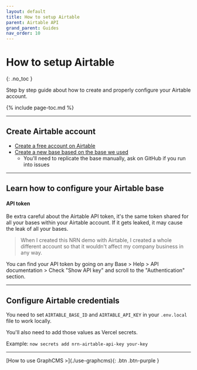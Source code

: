 ```yaml
---
layout: default
title: How to setup Airtable
parent: Airtable API
grand_parent: Guides
nav_order: 10
---
```


# How to setup Airtable
{: .no_toc }

<div class="code-example" markdown="1">
Step by step guide about how to create and properly configure your Airtable account.
</div>

{% include page-toc.md %}

---

## Create Airtable account

- [Create a free account on Airtable](https://airtable.com/signup/?ref=unly-nrn)
- [Create a new base based on the base we used](https://airtable.com/shrnxN46JDBkQV9u1)
    - You'll need to replicate the base manually, ask on GitHub if you run into issues

---

## Learn how to configure your Airtable base

#### API token

Be extra careful about the Airtable API token, it's the same token shared for all your bases within your Airtable account.
If it gets leaked, it may cause the leak of all your bases.

> When I created this NRN demo with Airtable, I created a whole different account so that it wouldn't affect my company business in any way.

You can find your API token by going on any Base > Help > API documentation > Check "Show API key" and scroll to the "Authentication" section.


---

## Configure Airtable credentials

You need to set `AIRTABLE_BASE_ID` and `AIRTABLE_API_KEY` in your `.env.local` file to work locally.

You'll also need to add those values as Vercel secrets.

Example: `now secrets add nrn-airtable-api-key your-key`

---

<div class="pagination-section space-even">
    <span class="fs-4" markdown="1">
    [How to use GraphCMS >](./use-graphcms){: .btn .btn-purple }
    </span>
</div>
